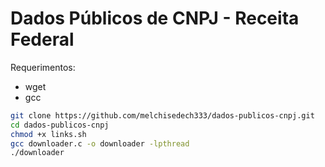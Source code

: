 # Dados Públicos de CNPJ - Receita Federal


Requerimentos:
- wget
- gcc


```bash
git clone https://github.com/melchisedech333/dados-publicos-cnpj.git
cd dados-publicos-cnpj
chmod +x links.sh
gcc downloader.c -o downloader -lpthread
./downloader 
```


